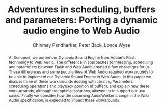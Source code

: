 --- 
  title: "Adventures in scheduling, buffers and parameters: Porting a dynamic audio engine to Web Audio" 
  abstract: "At Sonoport, we ported our Dynamic Sound Engine from Adobe's Flash technology to Web Audio. The difference in approaches to threading, scheduling and parameters between Flash and Web Audio created a few challenges for us. These differences and some peculiarities of Web Audio required workarounds to be able to implement our Dynamic Sound Engine in Web Audio. In this paper we discuss three of these workarounds dealing with creating Parameters, scheduling operations and playback position of buffers, and explain how these work-arounds, although not optimal solutions, allowed us to support our use cases. Finally we consider how the upcoming AudioWorker change in the Web Audio specification, is expected to impact these workarounds." 
  address: "Paris" 
  author: "Chinmay Pendharkar, Peter Bäck, Lonce Wyse" 
  booktitle: "Proceedings of the International Web Audio Conference" 
  editor: "Samuel Goldszmidt, Norbert Schnell, Victor Saiz, Benjamin Matuszewski" 
  month: "Proceedings of the International Web Audio Conference"
  pages: "" 
  publisher: "IRCAM" 
  series: "WAC '15"
  type: "Paper"  
  year: "2015" 
  id: "2015_12" 
  tags: year2015
  media: https://medias.ircam.fr/x71a427 
  pdflink: /_data/papers/pdf/2015/2015_12.pdf
  ISSN: 2663-5844
---